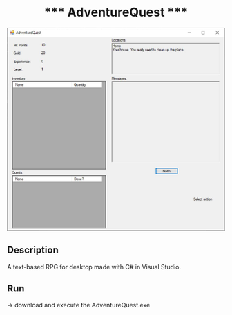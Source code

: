 <p align="center">

<h1 align="center" style="margin-top: 0px;">*** AdventureQuest ***</h1>

</p>



![Screenshot](Screenshots/Screenshot.JPG)

## Description

A text-based RPG for desktop made with C# in Visual Studio.

## Run

-> download and execute the AdventureQuest.exe




